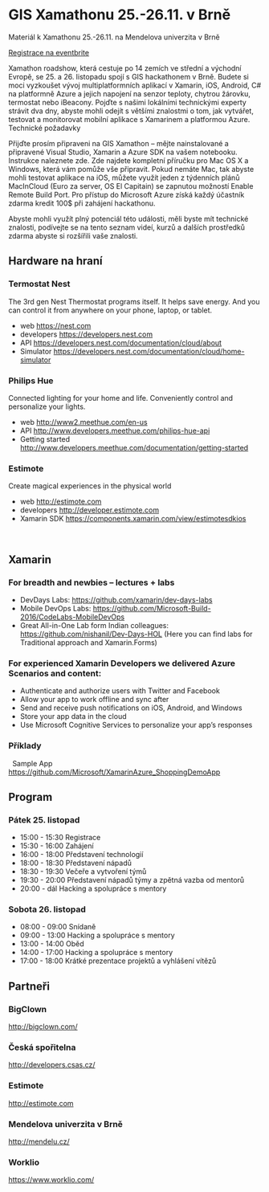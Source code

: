 # GIS Xamathonu 25.-26.11. v Brně
Materiál k Xamathonu 25.-26.11. na Mendelova univerzita v Brně

[Registrace na eventbrite](https://www.eventbrite.co.uk/e/gis-xamathon-smart-people-tickets-28547733038)

Xamathon roadshow, která cestuje po 14 zemích ve střední a východní Evropě, se 25. a 26. listopadu spojí s GIS hackathonem v Brně. Budete si moci vyzkoušet vývoj multiplatformních aplikací v Xamarin, iOS, Android, C# na platformně Azure a jejich napojení na senzor teploty, chytrou žárovku, termostat nebo iBeacony.
Pojďte s našimi lokálními technickými experty strávit dva dny, abyste mohli odejít s většími znalostmi o tom, jak vytvářet, testovat a monitorovat mobilní aplikace s Xamarinem a platformou Azure.
Technické požadavky

Přijďte prosím připraveni na GIS Xamathon – mějte nainstalované a připravené Visual Studio, Xamarin a Azure SDK na vašem notebooku. Instrukce naleznete zde.
Zde najdete kompletní příručku pro Mac OS X a Windows, která vám pomůže vše připravit.
Pokud nemáte Mac, tak abyste mohli testovat aplikace na iOS, můžete využít jeden z týdenních plánů MacInCloud (Euro za server, OS El Capitain) se zapnutou možností Enable Remote Build Port.
Pro přístup do Microsoft Azure získá každý účastník zdarma kredit 100$ při zahájení hackathonu.

Abyste mohli využít plný potenciál této události, měli byste mít technické znalosti, podívejte se na tento seznam videí, kurzů a dalších prostředků zdarma abyste si rozšířili vaše znalosti.


## Hardware na hraní

### Termostat Nest 
The 3rd gen Nest Thermostat programs itself. It helps save energy. And you can control it from anywhere on your phone, laptop, or tablet.

- web https://nest.com
- developers https://developers.nest.com
- API https://developers.nest.com/documentation/cloud/about
- Simulator https://developers.nest.com/documentation/cloud/home-simulator

### Philips Hue
Connected lighting for your home and life. Conveniently control and personalize your lights.

- web http://www2.meethue.com/en-us
- API http://www.developers.meethue.com/philips-hue-api
- Getting started http://www.developers.meethue.com/documentation/getting-started


### Estimote
Create magical experiences in the physical world
- web http://estimote.com
- developers http://developer.estimote.com
- Xamarin SDK https://components.xamarin.com/view/estimotesdkios

 
## Xamarin

### For breadth and newbies – lectures + labs
- DevDays Labs: https://github.com/xamarin/dev-days-labs
- Mobile DevOps Labs: https://github.com/Microsoft-Build-2016/CodeLabs-MobileDevOps
- Great All-in-One Lab form Indian colleagues: https://github.com/nishanil/Dev-Days-HOL (Here you can find labs for Traditional approach and Xamarin.Forms)
 
### For experienced Xamarin Developers we delivered Azure Scenarios and content:
- Authenticate and authorize users with Twitter and Facebook
- Allow your app to work offline and sync after
- Send and receive push notifications on iOS, Android, and Windows
- Store your app data in the cloud
- Use Microsoft Cognitive Services to personalize your app’s responses
 

### Příklady
 
Sample App  https://github.com/Microsoft/XamarinAzure_ShoppingDemoApp
 
## Program

### Pátek 25. listopad
- 15:00 - 15:30 Registrace
- 15:30 - 16:00 Zahájení
- 16:00 - 18:00 Představení technologií
- 18:00 - 18:30 Představení nápadů
- 18:30 - 19:30 Večeře a vytvoření týmů
- 19:30 - 20:00 Představení nápadů týmy a zpětná vazba od mentorů
- 20:00 - dál Hacking a spolupráce s mentory

### Sobota 26. listopad
- 08:00 - 09:00 Snídaně
- 09:00 - 13:00 Hacking a spolupráce s mentory
- 13:00 - 14:00 Oběd
- 14:00 - 17:00 Hacking a spolupráce s mentory
- 17:00 - 18:00 Krátké prezentace projektů a vyhlášení vítězů


## Partneři

### BigClown 
http://bigclown.com/
### Česká spořitelna
http://developers.csas.cz/
### Estimote
http://estimote.com
### Mendelova univerzita v Brně
http://mendelu.cz/
### Worklio
https://www.worklio.com/


